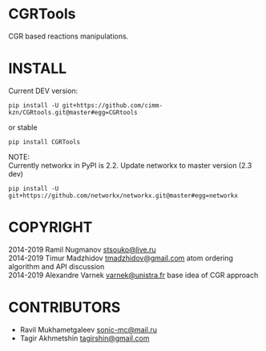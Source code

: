 CGRTools
=========
CGR based reactions manipulations.

INSTALL
=======

Current DEV version:

    pip install -U git+https://github.com/cimm-kzn/CGRtools.git@master#egg=CGRtools

or stable

    pip install CGRTools

NOTE:  
Currently networkx in PyPI is 2.2. 
Update networkx to master version (2.3 dev)

    pip install -U git+https://github.com/networkx/networkx.git@master#egg=networkx

COPYRIGHT
=========

2014-2019 Ramil Nugmanov <stsouko@live.ru>  
2014-2019 Timur Madzhidov <tmadzhidov@gmail.com> atom ordering algorithm and API discussion  
2014-2019 Alexandre Varnek <varnek@unistra.fr> base idea of CGR approach

CONTRIBUTORS
============

* Ravil Mukhametgaleev <sonic-mc@mail.ru>
* Tagir Akhmetshin <tagirshin@gmail.com>
